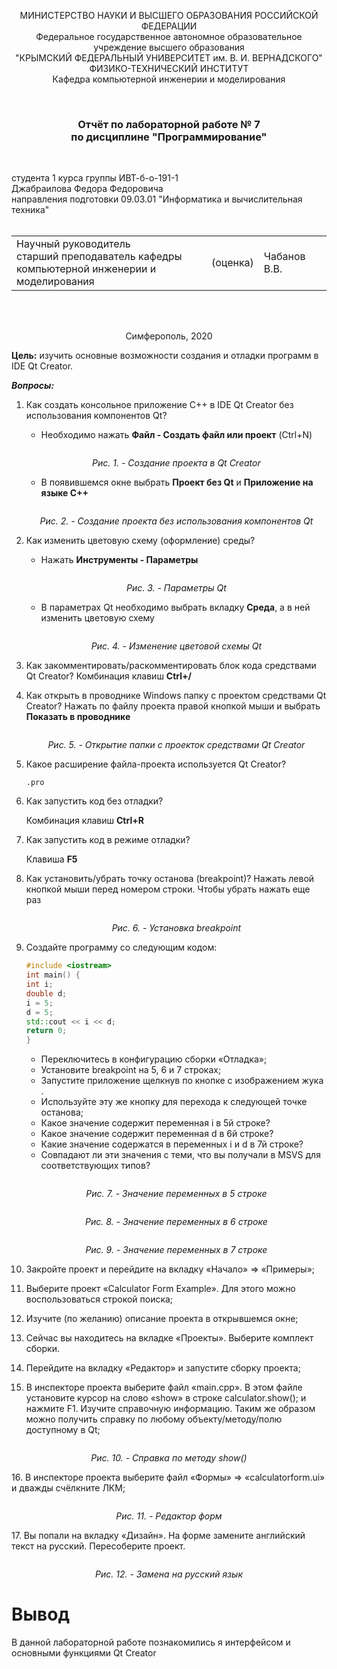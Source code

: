 <p align="center">МИНИСТЕРСТВО НАУКИ  И ВЫСШЕГО ОБРАЗОВАНИЯ РОССИЙСКОЙ ФЕДЕРАЦИИ  <br/>
Федеральное государственное автономное образовательное учреждение высшего образования  <br/>
"КРЫМСКИЙ ФЕДЕРАЛЬНЫЙ УНИВЕРСИТЕТ им. В. И. ВЕРНАДСКОГО"  <br/>
ФИЗИКО-ТЕХНИЧЕСКИЙ ИНСТИТУТ  <br/>
Кафедра компьютерной инженерии и моделирования<br/></p>
<br/>

### <p align="center">Отчёт по лабораторной работе № 7<br/> по дисциплине "Программирование"</p>
<br/>

студента 1 курса группы ИВТ-б-о-191-1 <br/>
Джабраилова Федора Федоровича<br/>
направления подготовки 09.03.01 "Информатика и вычислительная техника"  
<br/>

<table>
<tr><td>Научный руководитель<br/> старший преподаватель кафедры<br/> компьютерной инженерии и моделирования</td>
<td>(оценка)</td>
<td>Чабанов В.В.</td>
</tr>
</table>
<br/><br/>

<p align="center">Симферополь, 2020</p>





**Цель:** изучить основные возможности создания и отладки программ в IDE Qt Creator.

***Вопросы:***

1. Как создать консольное приложение С++ в IDE Qt Creator без использования компонентов Qt?

   - Необходимо нажать **Файл - Создать файл или проект** (Ctrl+N)
   
   <p align="center"><img src="https://github.com/fedyad99/pr/blob/master/lab7/img/1.png?raw=true" alt=""></p>
   
   <p align="center"><i>Рис. 1. - Создание проекта в Qt Creator</i></p>
   
   - В появившемся окне выбрать **Проект без Qt** и **Приложение на языке C++**
    <p align="center"><img src="https://github.com/fedyad99/pr/blob/master/lab7/img/2.png?raw=true" alt=""></p>
   
   <p align="center"><i>Рис. 2. - Создание проекта без использования компонентов Qt</i></p>
   
2. Как изменить цветовую схему (оформление) среды?

   - Нажать **Инструменты - Параметры**
   <p align="center"><img src="https://github.com/fedyad99/pr/blob/master/lab7/img/3.png?raw=true" alt=""></p>
   
   <p align="center"><i>Рис. 3. - Параметры Qt</i></p>
   
   - В параметрах Qt необходимо выбрать вкладку **Среда**, а в ней изменить цветовую схему
   <p align="center"><img src="https://github.com/fedyad99/pr/blob/master/lab7/img/4.png?raw=true" alt=""></p>
   
   <p align="center"><i>Рис. 4. - Изменение цветовой схемы Qt</i></p>
   
3. Как закомментировать/раскомментировать блок кода средствами Qt Creator?
   Комбинация клавиш **Ctrl+/**
   
4. Как открыть в проводнике Windows папку с проектом средствами Qt Creator?
   Нажать по файлу проекта правой кнопкой мыши и выбрать **Показать в проводнике**
   <p align="center"><img src="https://github.com/fedyad99/pr/blob/master/lab7/img/5.png?raw=true" alt=""></p>
   
   <p align="center"><i>Рис. 5. - Открытие папки с проекток средствами Qt Creator</i></p>
   
5. Какое расширение файла-проекта используется Qt Creator?
   
   `.pro`
   
6. Как запустить код без отладки?
   
   Комбинация клавиш **Ctrl+R**
  
7. Как запустить код в режиме отладки?
   
   Клавиша **F5**
  
8. Как установить/убрать точку останова (breakpoint)?
   Нажать левой кнопкой мыши перед номером строки. Чтобы убрать нажать еще раз
   <p align="center"><img src="https://github.com/fedyad99/pr/blob/master/lab7/img/6.png?raw=true" alt=""></p>
   
   <p align="center"><i>Рис. 6. - Установка breakpoint</i></p>

9. Создайте программу со следующим кодом:
   ``` c++
   #include <iostream>
   int main() {
   int i;
   double d;
   i = 5;
   d = 5;
   std::cout << i << d;
   return 0;
   }
   
   ```
   
   - Переключитесь в конфигурацию сборки «Отладка»;
   - Установите breakpoint на 5, 6 и 7 строках;
   - Запустите приложение щелкнув по кнопке с изображением жука .
   - Используйте эту же кнопку для перехода к следующей точке останова;
   - Какое значение содержит переменная i в 5й строке?
   - Какое значение содержит переменная d в 6й строке?
   - Какие значение содержатся в переменных i и  d в 7й строке?
   - Совпадают ли эти значения с теми, что вы получали в MSVS для соответствующих типов?

   <p align="center"><img src="https://github.com/fedyad99/pr/blob/master/lab7/img/7.png?raw=true" alt=""></p>
   
   <p align="center"><i>Рис. 7. - Значение переменных в 5 строке</i></p>
   
   <p align="center"><img src="https://github.com/fedyad99/pr/blob/master/lab7/img/8.png?raw=true" alt=""></p>
   <p align="center"><i>Рис. 8. - Значение переменных в 6 строке</i></p>
   <p align="center"><img src="https://github.com/fedyad99/pr/blob/master/lab7/img/9.png?raw=true" alt=""></p>
   
   <p align="center"><i>Рис. 9. - Значение переменных в 7 строке</i></p>
   
10. Закройте проект и перейдите на вкладку «Начало» => «Примеры»;
11. Выберите проект «Calculator Form Example». Для этого можно воспользоваться строкой поиска;
12. Изучите (по желанию) описание проекта в открывшемся окне;
13. Сейчас вы находитесь на вкладке «Проекты». Выберите комплект сборки. 
14. Перейдите на вкладку «Редактор» и запустите сборку проекта;
15. В инспекторе проекта выберите файл «main.cpp». В этом файле установите курсор на слово «show» в строке calculator.show(); и нажмите F1. Изучите справочную информацию. Таким же образом можно получить справку по любому объекту/методу/полю доступному в Qt;
   <p align="center"><img src="https://github.com/fedyad99/pr/blob/master/lab7/img/10.png?raw=true" alt=""></p>

   <p align="center"><i>Рис. 10. - Справка по методу show()</i></p>
16. В инспекторе проекта выберите файл «Формы» => «calculatorform.ui» и дважды счёлкните ЛКМ;
   <p align="center"><img src="https://github.com/fedyad99/pr/blob/master/lab7/img/11.png?raw=true" alt=""></p>

   <p align="center"><i>Рис. 11. - Редактор форм</i></p>
17. Вы попали на вкладку «Дизайн». На форме замените английский текст на русский. Пересоберите проект.
   <p align="center"><img src="https://github.com/fedyad99/pr/blob/master/lab7/img/12.png?raw=true" alt=""></p>

   <p align="center"><i>Рис. 12. - Замена на русский язык</i></p>


# Вывод
В данной лабораторной работе познакомились я интерфейсом и основными функциями Qt Creator
